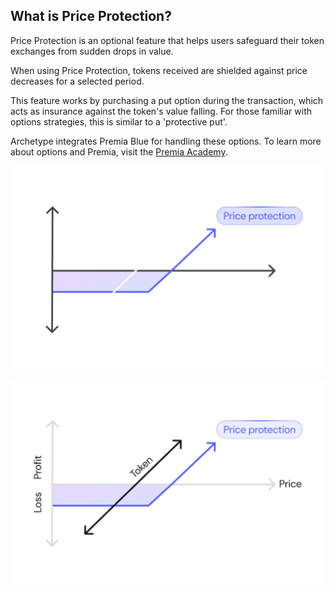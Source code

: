 ## What is Price Protection?

Price Protection is an optional feature that helps users safeguard their token exchanges from sudden drops in value.

When using Price Protection, tokens received are shielded against price decreases for a selected period. 

This feature works by purchasing a put option during the transaction, which acts as insurance against the token's value falling. For those familiar with options strategies, this is similar to a 'protective put'.

Archetype integrates Premia Blue for handling these options. To learn more about options and Premia, visit the [Premia Academy](https://academy.premia.blue/).

<p align="center">
  <img src="https://raw.githubusercontent.com/Premian-Labs/archetype-info-center/master/public/diagrams/05-what-is-price-protection-dark.png" alt="price-protection-dark" class="dark-only"/>
</p>

<p align="center">
  <img src="https://raw.githubusercontent.com/Premian-Labs/archetype-info-center/master/public/diagrams/05-what-is-price-protection-light.png" alt="price-protection-light" class="light-only"/>
</p>
